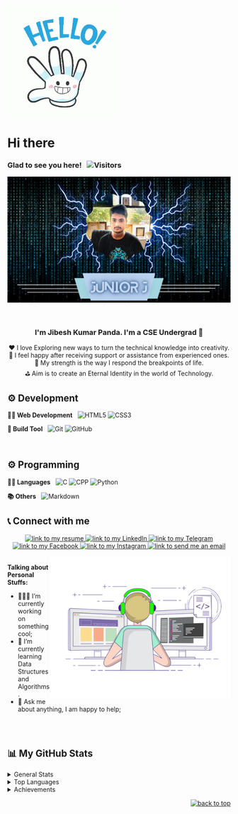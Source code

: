 
<div id="top"></div>
 <img src="./Gifs/Lou Lignon GIF - Lou Lignon Cynthia - Discover & Share GIFs.gif" width="250px">
<br>
<h1>Hi there


### Glad to see you here! &nbsp; ![Visitors](https://api.visitorbadge.io/api/visitors?path=https%3A%2F%2Fgithub.com%2FJibesh04&label=Explorers&labelColor=%2308c4d0&countColor=%2335ff1f&style=plastic) 
[![Cover](./Gifs/JUNIOR%20J.png)](https://github.com/Jibesh04?)    



<br />
 
### <div align="center"> I'm Jibesh Kumar Panda. I'm a CSE Undergrad  🚀</div>
<div align="center">❤️ I love Exploring new ways to turn the technical knowledge into creativity.
<br>🙂 I feel happy after receiving support or assistance from experienced ones.<br>🦾 My strength is the way I respond the breakpoints of life.<br>⛳ Aim is to create an Eternal Identity in the world of Technology.

<br/>
</div>

## ⚙️ Development
**✍🏼 Web Development**  &nbsp; 
![HTML5](https://img.shields.io/badge/html5-%23E34F26.svg?style=for-the-badge&logo=html5&logoColor=white)
![CSS3](https://img.shields.io/badge/css3-%231572B6.svg?style=for-the-badge&logo=css3&logoColor=white)
<!-- 
**📚 Framework**  &nbsp; 
![Bootstrap](https://img.shields.io/badge/bootstrap-%23563D7C.svg?style=for-the-badge&logo=bootstrap&logoColor=white) -->

**🔨 Build Tool** &nbsp; 
![Git](https://img.shields.io/badge/git-%26A52A2A.svg?style=for-the-badge&logo=git&logoColor=white)
![GitHub](https://img.shields.io/badge/github-%23000000.svg?style=for-the-badge&logo=github&logoColor=white)

<br />

## ⚙️ Programming
**✍🏼 Languages**  &nbsp; 
![C](https://img.shields.io/badge/C-%23E34F26.svg?style=for-the-badge&logo=c&logoColor=white)
![CPP](https://img.shields.io/badge/C%2B%2B-00599C?style=for-the-badge&logo=c%2B%2B&logoColor=white)
![Python](https://img.shields.io/badge/Python-14354C?style=for-the-badge&logo=python&logoColor=white)

**📚 Others**  &nbsp; 
![Markdown](https://img.shields.io/badge/Markdown-000000?style=for-the-badge&logo=markdown&logoColor=white)


<!-- ## 📦 NPM Packages Published by Me
[![npm](https://img.shields.io/npm/dt/type-detail?label=type-detail)](https://www.npmjs.com/package/type-detail)
[![npm](https://img.shields.io/npm/dt/constancy?label=constancy)](https://www.npmjs.com/package/constancy) -->

<!-- ## My Coding Challenge Rank
[![LeetCode user DungGramer](https://img.shields.io/badge/dynamic/json?style=flat-square&labelColor=black&color=%23ffa116&label=Solved&query=solvedOverTotal&url=https://www.codechef.com/users/junior_18&logo=codechef&logoColor=yellow)](https://www.codechef.com/users/junior_18)-->


## 📞 Connect with me 
<div align="center">  
<a href="https://drive.google.com/drive/folders/1U0Kmcrf5d8gAYiKJ2C6nGFQEimyF7l40">
    <img alt="link to my resume" src="https://img.shields.io/static/v1?label&message=Resume/CV&color=E0234E&style=for-the-badge&logo=tmux&logoColor=whitesmoke" />
</a>
<a href="https://www.linkedin.com/in/jibesh-kumar-panda-198657230">
    <img alt="link to my LinkedIn" src="https://img.shields.io/static/v1?label&message=/Jibesh Kumar Panda&color=0A66C2&style=for-the-badge&logo=linkedin" />
</a>
<a href="https://t.me/Junior_J_24">
    <img alt="link to my Telegram" src="https://img.shields.io/static/v1?label&message=@Junior_J_24&color=26A5E4&style=for-the-badge&logo=telegram&logoColor=whitesmoke" />
</a>
<a href="https://www.facebook.com/jibesh.jr">
    <img alt="link to my Facebook" src="https://img.shields.io/static/v1?label&message=Junior J&color=2d87fb&style=for-the-badge&logo=facebook&logoColor=white" />
</a>
<a href="https://www.instagram.com/edu.with.j">
    <img alt="link to my Instagram" src="https://img.shields.io/static/v1?label&message=@edu.with.j&color=7E3ACE&style=for-the-badge&logo=instagram&logoColor=whitesmoke" />
</a>
<a href="coder.jp333@gmail.com">
    <img alt="link to send me an email" src="https://img.shields.io/static/v1?label&message=coder.jp333@gmail.com&color=whitesmoke&style=for-the-badge&logo=gmail" />
</a>
</div>
  
<br /> 
  
<img align="right" alt="GIF" src="./Gifs/coding.gif" width="408" height="318" />

**Talking about Personal Stuffs:**

- 👨🏻‍💻 I’m currently working on something cool;
- 🚀 I’m currently learning Data Structures and Algorithms.
- 💬 Ask me about anything, I am happy to help;
<!-- - 📝 I regulary write articles on [hashnode](https://dunggramer.hashnode.dev/); -->
</br></br>
  
 
## 📊 My GitHub Stats

<details>
  <summary>General Stats</summary>
  <img height="180em" src="https://github-readme-stats.vercel.app/api?username=Jibesh04&show_icons=true&hide_border=true&&count_private=true&include_all_commits=true" />
</details>

<details>
    <summary>Top Languages</summary>
    <a href="https://github.com/anuraghazra/github-readme-stats">
        <img height=180em src="https://github-readme-stats.vercel.app/api/top-langs/?username=Jibesh04&theme=midnight-purple&hide_border=true&layout=compact&custom_title=Most+Used+Languages*&langs_count=10" alt="most used languages" />
    </a>
    <p><b>*Note:</b> Top languages is only a metric of the languages my public code consists of and doesn't reflect experience or skill level.</p>
</details>

<!-- <details>
  <summary>Graphs</summary>
  <img src="https://cr-skills-chart-widget.azurewebsites.net/api/api?username=Jibesh04" />
</details>

<details> -->
  <!-- <summary>Recent Activity</summary> -->

<!--START_SECTION:activity-->
<!-- 1. ❗️ Opened issue [#1](https://github.com/ed-roh/algorithms/issues/1) in [ed-roh/algorithms](https://github.com/ed-roh/algorithms)
2. 💪 Opened PR [#1046](https://github.com/EddieHubCommunity/awesome-github-profiles/pull/1046) in [EddieHubCommunity/awesome-github-profiles](https://github.com/EddieHubCommunity/awesome-github-profiles)
3. ❗️ Opened issue [#1045](https://github.com/EddieHubCommunity/awesome-github-profiles/issues/1045) in [EddieHubCommunity/awesome-github-profiles](https://github.com/EddieHubCommunity/awesome-github-profiles) -->
<!--END_SECTION:activity-->

</details>

<details>
  <summary>Achievements</summary> 
  <img src="https://github-profile-trophy.vercel.app/?username=Jibesh04&theme=darkhub&no-frame=true&column=7"" />
</details>

<!-- <img alt="github contribution snake animation" src="https://github.com/DungGramer/DungGramer/blob/output/github-contribution-grid-snake.svg">

<br><br>-->
<p align="right"><a href="#top"><img src="https://img.shields.io/static/v1?label&message=back+to+top&color=0d2a52&style=for-the-badge&logo" alt="back to top" /></a></p>
